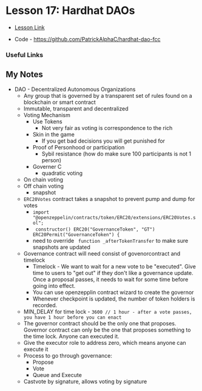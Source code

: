 # Lesson 17: Hardhat DAOs

- [Lesson Link](https://github.com/smartcontractkit/full-blockchain-solidity-course-js#lesson-17-hardhat-daos)

- Code - https://github.com/PatrickAlphaC/hardhat-dao-fcc

### Useful Links

## My Notes

- DAO - Decentralized Autonomous Organizations
  - Any group that is governed by a transparent set of rules found on a blockchain or smart contract
  - Immutable, transparent and decentralized
  - Voting Mechanism
    - Use Tokens
      - Not very fair as voting is correspondence to the rich
    - Skin in the game
      - If you get bad decisions you will get punished for
    - Proof of Personhood or participation
      - Sybil resistance (how do make sure 100 participants is not 1 person)
    - Governer C
      - quadratic voting
  - On chain voting
  - Off chain voting
    - snapshot
  - `ERC20Votes` contract takes a snapshot to prevent pump and dump for votes
    - `import "@openzeppelin/contracts/token/ERC20/extensions/ERC20Votes.sol";`
    - ` constructor() ERC20("GovernanceToken", "GT") ERC20Permit("GovernanceToken") {`
    - need to override ` function _afterTokenTransfer` to make sure snapshots are updated
  - Governance contract will need consist of govenorcontract and timelock
    - Timelock - We want to wait for a new vote to be "executed". Give time to users to "get out" if they don't like a governance update. Once a proposal passes, it needs to wait for some time before going into effect.
    - You can use openzepplin contract wizard to create the governor
    - Whenever checkpoint is updated, the number of token holders is recorded.
  - MIN_DELAY for time lock - `3600 // 1 hour - after a vote passes, you have 1 hour before you can enact`
  - The governor contract should be the only one that proposes. Governor contract can only be the one that proposes something to the time lock. Anyone can executed it.
  - Give the executor role to address zero, which means anyone can execute it
  - Process to go through governance:
    - Propose
    - Vote
    - Queue and Execute
  - Castvote by signature, allows voting by signature
